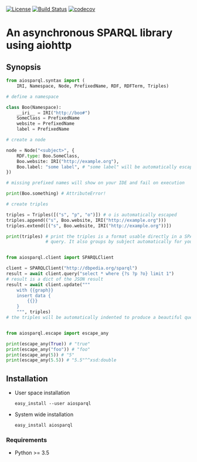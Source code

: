 [![License](https://img.shields.io/badge/License-Apache%202.0-blue.svg)](https://opensource.org/licenses/Apache-2.0)
[![Build Status](https://travis-ci.org/tenforce/sparql-aiohttp.svg?branch=master)](https://travis-ci.org/tenforce/sparql-aiohttp)
[![codecov](https://codecov.io/gh/tenforce/sparql-aiohttp/branch/master/graph/badge.svg)](https://codecov.io/gh/tenforce/sparql-aiohttp)

An asynchronous SPARQL library using aiohttp
============================================

Synopsis
--------

```python
from aiosparql.syntax import (
    IRI, Namespace, Node, PrefixedName, RDF, RDFTerm, Triples)

# define a namespace

class Boo(Namespace):
    __iri__ = IRI("http://boo#")
    SomeClass = PrefixedName
    website = PrefixedName
    label = PrefixedName

# create a node

node = Node("<subject>", {
    RDF.type: Boo.SomeClass,
    Boo.website: IRI("http://example.org"),
    Boo.label: "some label", # "some label" will be automatically escaped
})

# missing prefixed names will show on your IDE and fail on execution

print(Boo.something) # AttributeError!

# create triples

triples = Triples([("s", "p", "o")]) # o is automatically escaped
triples.append(("s", Boo.website, IRI("http://example.org")))
triples.extend([("s", Boo.website, IRI("http://example.org"))])

print(triples) # print the triples is a format usable directly in a SPARQL
               # query. It also groups by subject automatically for you


from aiosparql.client import SPARQLClient

client = SPARQLClient("http://dbpedia.org/sparql")
result = await client.query("select * where {?s ?p ?o} limit 1")
# result is a dict of the JSON result
result = await client.update("""
    with {{graph}}
    insert data {
        {{}}
    }
    """, triples)
# the triples will be automatically indented to produce a beautiful query


from aiosparql.escape import escape_any

print(escape_any(True)) # "true"
print(escape_any("foo")) # "foo"
print(escape_any(5)) # "5"
print(escape_any(5.5)) # "5.5"^^xsd:double
```

Installation
------------

 *  User space installation

    ```
    easy_install --user aiosparql
    ```

 *  System wide installation

    ```
    easy_install aiosparql
    ```

### Requirements

 *  Python >= 3.5
